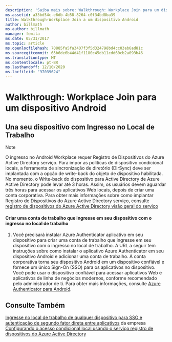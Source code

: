 ```yaml
---
description: 'Saiba mais sobre: Walkthrough: Workplace Join para um dispositivo Android'
ms.assetid: a33bd54c-e6db-4b58-8264-c0f34bd8ba39
title: Walkthrough-Workplace Join a um dispositivo Android
author: billmath
ms.author: billmath
manager: femila
ms.date: 05/31/2017
ms.topic: article
ms.openlocfilehash: 70885fa5fa3407f3f5d324798bd4cc03ab6ad81c
ms.sourcegitcommit: 65b6de6b44d41f1180c45db11cdd60cb2a093b46
ms.translationtype: MT
ms.contentlocale: pt-BR
ms.lasthandoff: 12/10/2020
ms.locfileid: "97039624"
---
```

# <a name="walkthrough-workplace-join-to-an-android-device"></a>Walkthrough: Workplace Join para um dispositivo Android



## <a name="join-your-device-with-workplace-join"></a>Una seu dispositivo com Ingresso no Local de Trabalho

> [!NOTE]
> O ingresso no Android Workplace requer Registro de Dispositivos do Azure Active Directory serviço. Para impor as políticas de dispositivo condicional locais, a ferramenta de sincronização de diretório (DirSync) deve ser implantada com a opção de write-back do objeto de dispositivo habilitada. No momento, o Write-back do dispositivo para Active Directory de Azure Active Directory pode levar até 3 horas. Assim, os usuários devem aguardar três horas para acessar os aplicativos Web locais, depois de criar uma conta corporativa. Para obter mais informações sobre como implantar Registro de Dispositivos do Azure Active Directory serviço, consulte [registro de dispositivos do Azure Active Directory visão geral do serviço](/previous-versions/azure/dn788908(v=azure.100))

#### <a name="create-a-work-account-that-joins-your-device-with-workplace-join"></a>Criar uma conta de trabalho que ingresse em seu dispositivo com o ingresso no local de trabalho

1.  Você precisará instalar Azure Authenticator aplicativo em seu dispositivo para criar uma conta de trabalho que ingresse em seu dispositivo com o ingresso no local de trabalho. A URL a seguir tem instruções sobre como instalar o aplicativo Azure Authenticator em seu dispositivo Android e adicionar uma conta de trabalho. A conta corporativa torna seu dispositivo Android em um dispositivo confiável e fornece um único Sign-On (SSO) para os aplicativos no dispositivo. Você pode usar o dispositivo confiável para acessar aplicativos Web e aplicativos de linha de negócios modernos, conforme recomendado pelo administrador de ti. Para obter mais informações, consulte [Azure Authenticator para Android](/azure/multi-factor-authentication/end-user/microsoft-authenticator-app-how-to).

## <a name="see-also"></a>Consulte Também
[Ingresse no local de trabalho de qualquer dispositivo para SSO e autenticação de segundo fator direta entre aplicativos](Join-to-Workplace-from-Any-Device-for-SSO-and-Seamless-Second-Factor-Authentication-Across-Company-Applications.md) 
 da empresa [Configurando o acesso condicional local usando o serviço registro de dispositivos do Azure Active Directory](/azure/active-directory/active-directory-device-registration-on-premises-setup)
